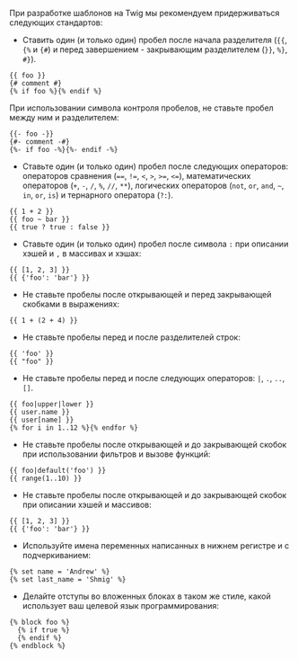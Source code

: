 При разработке шаблонов на Twig мы рекомендуем придерживаться следующих стандартов:

- Ставить один (и только один) пробел после начала разделителя (```{{```, ```{%``` и ```{#```) и перед завершением - закрывающим разделителем (```}}```, ```%}```, ```#}```).

```twig
{{ foo }}
{# comment #}
{% if foo %}{% endif %}
```

При использовании символа контроля пробелов, не ставьте пробел между ним и разделителем:

```twig
{{- foo -}}
{#- comment -#}
{%- if foo -%}{%- endif -%}
```

- Ставьте один (и только один) пробел после следующих операторов: операторов сравнения (```==```, ```!=```, ```<```, ```>```, ```>=```, ```<=```), математических операторов (```+```, ```-```, ```/```, ```%```, ```//```, ```**```), логических операторов (```not```, ```or```, ```and```, ```~```, ```in```, ```or```, ```is```) и тернарного оператора (```?:```).

```twig
{{ 1 + 2 }}
{{ foo ~ bar }}
{{ true ? true : false }}
```

- Ставьте один (и только один) пробел после символа ```:``` при описании хэшей и ```,``` в массивах и хэшах:

```twig
{{ [1, 2, 3] }}
{{ {'foo': 'bar'} }}
```

- Не ставьте пробелы после открывающей и перед закрывающей скобками в выражениях:

```twig
{{ 1 + (2 + 4) }}
```

- Не ставьте пробелы перед и после разделителей строк:

```twig
{{ 'foo' }}
{{ "foo" }}
```

- Не ставьте пробелы перед и после следующих операторов: ```|```, ```.```, ```..```, ```[]```.

```twig
{{ foo|upper|lower }}
{{ user.name }}
{{ user[name] }}
{% for i in 1..12 %}{% endfor %}
```

- Не ставьте пробелы после открывающей и до закрывающей скобок при использовании фильтров и вызове функций:

```twig
{{ foo|default('foo') }}
{{ range(1..10) }}
```

- Не ставьте пробелы после открывающей и до закрывающей скобок при описании хэшей и массивов:

```twig
{{ [1, 2, 3] }}
{{ {'foo': 'bar'} }}
```

- Используйте имена переменных написанных в нижнем регистре и с подчеркиванием:

```twig
{% set name = 'Andrew' %}
{% set last_name = 'Shmig' %}
```

- Делайте отступы во вложенных блоках в таком же стиле, какой использует ваш целевой язык программирования:

```twig
{% block foo %}
  {% if true %}
  {% endif %}
{% endblock %}
```
